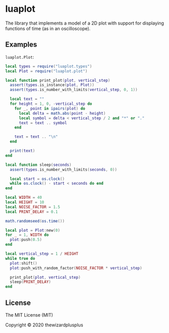 # luaplot

The library that implements a model of a 2D plot with support for displaying functions of time (as in an oscilloscope).

## Examples

`luaplot.Plot`:

```lua
local types = require("luaplot.types")
local Plot = require("luaplot.plot")

local function print_plot(plot, vertical_step)
  assert(types.is_instance(plot, Plot))
  assert(types.is_number_with_limits(vertical_step, 0, 1))

  local text = ""
  for height = 1, 0, -vertical_step do
    for _, point in ipairs(plot) do
      local delta = math.abs(point - height)
      local symbol = delta < vertical_step / 2 and "*" or "."
      text = text .. symbol
    end

    text = text .. "\n"
  end

  print(text)
end

local function sleep(seconds)
  assert(types.is_number_with_limits(seconds, 0))

  local start = os.clock()
  while os.clock() - start < seconds do end
end

local WIDTH = 40
local HEIGHT = 10
local NOISE_FACTOR = 1.5
local PRINT_DELAY = 0.1

math.randomseed(os.time())

local plot = Plot:new(0)
for _ = 1, WIDTH do
  plot:push(0.5)
end

local vertical_step = 1 / HEIGHT
while true do
  plot:shift()
  plot:push_with_random_factor(NOISE_FACTOR * vertical_step)

  print_plot(plot, vertical_step)
  sleep(PRINT_DELAY)
end
```

## License

The MIT License (MIT)

Copyright &copy; 2020 thewizardplusplus
